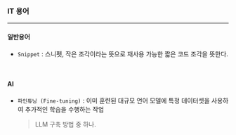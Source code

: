 ### IT 용어
---
#### 일반용어
- ``Snippet`` : 스니펫, 작은 조각이라는 뜻으로 재사용 가능한 짧은 코드 조각을 뜻한다.

<br>

#### AI
- ``파인튜닝 (Fine-tuning)`` : 이미 훈련된 대규모 언어 모델에 특정 데이터셋을 사용하여 추가적인 학습을 수행하는 작업
    > LLM 구축 방법 중 하나. 